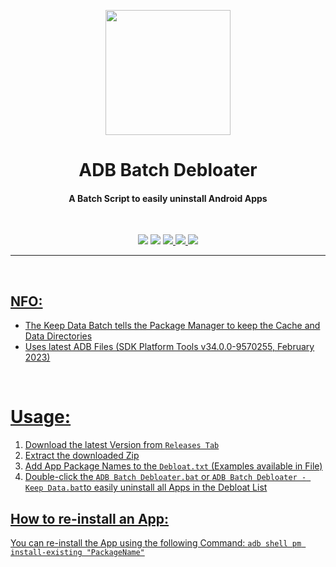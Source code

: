 <p align="center"><img src="LINK" width="200"></a>
<h1 align="center"><b>ADB Batch Debloater</b></h1>
<h4 align="center">A Batch Script to easily uninstall Android Apps</h4>
<br />

<p align="center">
<img src="https://img.shields.io/github/v/release/K3V1991/ADB-Batch-Debloater?color=blueviolet&style=for-the-badge">
<img src="https://img.shields.io/github/downloads/K3V1991/ADB-Batch-Debloater/total?color=sucess&style=for-the-badge">
<a href="https://ko-fi.com/k3v1991" alt="Ko-fi"><img src="https://img.shields.io/badge/Ko--fi-F16061?style=for-the-badge&logo=ko-fi&logoColor=white">
<a href="https://www.paypal.com/cgi-bin/webscr?cmd=_s-xclick&hosted_button_id=HW8B98TVDLKWA" alt="PayPal"><img src="https://img.shields.io/badge/PayPal-00457C?style=for-the-badge&logo=paypal&logoColor=white">
<a href="https://github.com/K3V1991/Donate-Crypto/blob/main/README.md" alt="Crypto"><img src="https://img.shields.io/badge/Bitcoin-000?style=for-the-badge&logo=bitcoin&logoColor=white">
</p>
<hr />
<br />

## NFO:
* The Keep Data Batch tells the Package Manager to keep the Cache and Data Directories
* Uses latest ADB Files (SDK Platform Tools v34.0.0-9570255, February 2023)
<br />

# Usage:
1. Download the latest Version from ```Releases Tab```
2. Extract the downloaded Zip
3. Add App Package Names to the ```Debloat.txt``` (Examples available in File)
4. Double-click the ```ADB Batch Debloater.bat``` or ```ADB Batch Debloater - Keep Data.bat```to easily uninstall all Apps in the Debloat List

## How to re-install an App:
You can re-install the App using the following Command:
```adb shell pm install-existing "PackageName"```

